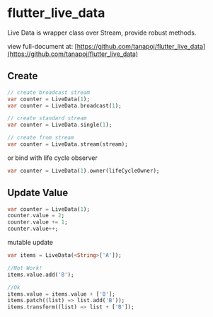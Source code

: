 # flutter_live_data

Live Data is wrapper class over Stream, provide robust methods.

view full-document at: [https://github.com/tanapoj/flutter_live_data](https://github.com/tanapoj/flutter_live_data)

## Create

```dart
// create broadcast stream
var counter = LiveData(1);
var counter = LiveData.broadcast(1);

// create standard stream
var counter = LiveData.single(1);

// create from stream
var counter = LiveData.stream(stream);
```

or bind with life cycle observer

```dart
var counter = LiveData(1).owner(lifeCycleOwner);
```

## Update Value

```dart
var counter = LiveData(1);
counter.value = 2;
counter.value += 1;
counter.value++;
```

mutable update

```dart
var items = LiveData(<String>['A']);

//Not Work!
items.value.add('B');

//Ok
items.value = items.value + ['B'];
items.patch((list) => list.add('B'));
items.transform((list) => list + ['B']);
```
